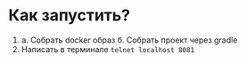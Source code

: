 # Как запустить?
1.
   а. Собрать docker образ
   б. Собрать проект через gradle
2. Написать в терминале `telnet localhost 8081`

